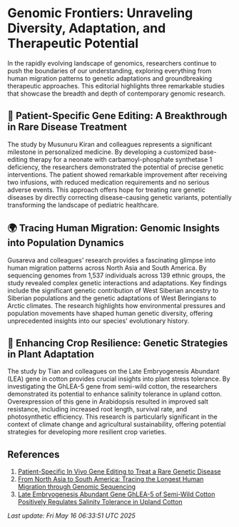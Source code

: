 # Genomic Frontiers: Unraveling Diversity, Adaptation, and Therapeutic Potential

In the rapidly evolving landscape of genomics, researchers continue to push the boundaries of our understanding, exploring everything from human migration patterns to genetic adaptations and groundbreaking therapeutic approaches. This editorial highlights three remarkable studies that showcase the breadth and depth of contemporary genomic research.

## 🧬 Patient-Specific Gene Editing: A Breakthrough in Rare Disease Treatment

The study by Musunuru Kiran and colleagues represents a significant milestone in personalized medicine. By developing a customized base-editing therapy for a neonate with carbamoyl-phosphate synthetase 1 deficiency, the researchers demonstrated the potential of precise genetic interventions. The patient showed remarkable improvement after receiving two infusions, with reduced medication requirements and no serious adverse events. This approach offers hope for treating rare genetic diseases by directly correcting disease-causing genetic variants, potentially transforming the landscape of pediatric healthcare.

## 🌍 Tracing Human Migration: Genomic Insights into Population Dynamics

Gusareva and colleagues' research provides a fascinating glimpse into human migration patterns across North Asia and South America. By sequencing genomes from 1,537 individuals across 139 ethnic groups, the study revealed complex genetic interactions and adaptations. Key findings include the significant genetic contribution of West Siberian ancestry to Siberian populations and the genetic adaptations of West Beringians to Arctic climates. The research highlights how environmental pressures and population movements have shaped human genetic diversity, offering unprecedented insights into our species' evolutionary history.

## 🌱 Enhancing Crop Resilience: Genetic Strategies in Plant Adaptation

The study by Tian and colleagues on the Late Embryogenesis Abundant (LEA) gene in cotton provides crucial insights into plant stress tolerance. By investigating the GhLEA-5 gene from semi-wild cotton, the researchers demonstrated its potential to enhance salinity tolerance in upland cotton. Overexpression of this gene in Arabidopsis resulted in improved salt resistance, including increased root length, survival rate, and photosynthetic efficiency. This research is particularly significant in the context of climate change and agricultural sustainability, offering potential strategies for developing more resilient crop varieties.

## References

1. [Patient-Specific In Vivo Gene Editing to Treat a Rare Genetic Disease](https://pubmed.ncbi.nlm.nih.gov/40373211)
2. [From North Asia to South America: Tracing the Longest Human Migration through Genomic Sequencing](https://pubmed.ncbi.nlm.nih.gov/40373127)
3. [Late Embryogenesis Abundant Gene GhLEA-5 of Semi-Wild Cotton Positively Regulates Salinity Tolerance in Upland Cotton](https://pubmed.ncbi.nlm.nih.gov/40023341)

*Last update: Fri May 16 06:33:51 UTC 2025*
